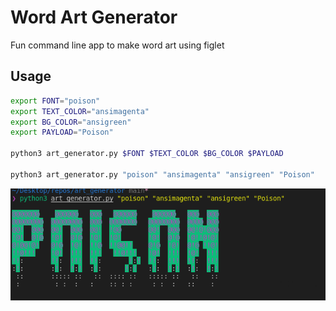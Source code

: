 # Word Art Generator

Fun command line app to make word art using figlet

## Usage

```zsh
export FONT="poison"
export TEXT_COLOR="ansimagenta"
export BG_COLOR="ansigreen"
export PAYLOAD="Poison"

python3 art_generator.py $FONT $TEXT_COLOR $BG_COLOR $PAYLOAD

python3 art_generator.py "poison" "ansimagenta" "ansigreen" "Poison"
```

![Example](https://github.com/cloudymax/art_generator/blob/main/example.png?raw=true)
